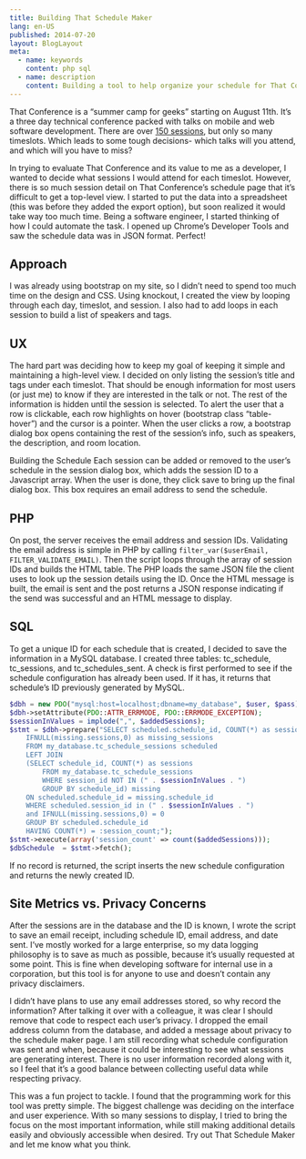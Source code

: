 ```yaml
---
title: Building That Schedule Maker
lang: en-US
published: 2014-07-20
layout: BlogLayout
meta:
  - name: keywords
    content: php sql
  - name: description
    content: Building a tool to help organize your schedule for That Conference.
---
```


That Conference is a “summer camp for geeks” starting on August 11th. It’s a three day technical conference packed with talks on mobile and web software development. There are over [150 sessions](http://thatconference.com/schedule), but only so many timeslots. Which leads to some tough decisions- which talks will you attend, and which will you have to miss?

In trying to evaluate That Conference and its value to me as a developer, I wanted to decide what sessions I would attend for each timeslot. However, there is so much session detail on That Conference’s schedule page that it’s difficult to get a top-level view. I started to put the data into a spreadsheet (this was before they added the export option), but soon realized it would take way too much time. Being a software engineer, I started thinking of how I could automate the task. I opened up Chrome’s Developer Tools and saw the schedule data was in JSON format. Perfect!

## Approach
I was already using bootstrap on my site, so I didn’t need to spend too much time on the design and CSS. Using knockout, I created the view by looping through each day, timeslot, and session. I also had to add loops in each session to build a list of speakers and tags.

## UX
The hard part was deciding how to keep my goal of keeping it simple and maintaining a high-level view. I decided on only listing the session’s title and tags under each timeslot. That should be enough information for most users (or just me) to know if they are interested in the talk or not. The rest of the information is hidden until the session is selected. To alert the user that a row is clickable, each row highlights on hover (bootstrap class “table-hover”) and the cursor is a pointer. When the user clicks a row, a bootstrap dialog box opens containing the rest of the session’s info, such as speakers, the description, and room location.

Building the Schedule
Each session can be added or removed to the user’s schedule in the session dialog box, which adds the session ID to a Javascript array. When the user is done, they click save to bring up the final dialog box. This box requires an email address to send the schedule.

## PHP
On post, the server receives the email address and session IDs. Validating the email address is simple in PHP by calling `filter_var($userEmail, FILTER_VALIDATE_EMAIL)`. Then the script loops through the array of session IDs and builds the HTML table. The PHP loads the same JSON file the client uses to look up the session details using the ID. Once the HTML message is built, the email is sent and the post returns a JSON response indicating if the send was successful and an HTML message to display.

## SQL
To get a unique ID for each schedule that is created, I decided to save the information in a MySQL database. I created three tables: tc_schedule, tc_sessions, and tc_schedules_sent. A check is first performed to see if the schedule configuration has already been used. If it has, it returns that schedule’s ID previously generated by MySQL.
```php
$dbh = new PDO("mysql:host=localhost;dbname=my_database", $user, $pass);
$dbh->setAttribute(PDO::ATTR_ERRMODE, PDO::ERRMODE_EXCEPTION);
$sessionInValues = implode(",", $addedSessions);
$stmt = $dbh->prepare("SELECT scheduled.schedule_id, COUNT(*) as sessions, 
    IFNULL(missing.sessions,0) as missing_sessions
    FROM my_database.tc_schedule_sessions scheduled
    LEFT JOIN
    (SELECT schedule_id, COUNT(*) as sessions 
        FROM my_database.tc_schedule_sessions
        WHERE session_id NOT IN (" . $sessionInValues . ")
        GROUP BY schedule_id) missing
	ON scheduled.schedule_id = missing.schedule_id
	WHERE scheduled.session_id in (" . $sessionInValues . ")
	and IFNULL(missing.sessions,0) = 0
	GROUP BY scheduled.schedule_id
	HAVING COUNT(*) = :session_count;");
$stmt->execute(array('session_count' => count($addedSessions)));
$dbSchedule  = $stmt->fetch();
```
If no record is returned, the script inserts the new schedule configuration and returns the newly created ID.

## Site Metrics vs. Privacy Concerns
After the sessions are in the database and the ID is known, I wrote the script to save an email receipt, including schedule ID, email address, and date sent. I’ve mostly worked for a large enterprise, so my data logging philosophy is to save as much as possible, because it’s usually requested at some point. This is fine when developing software for internal use in a corporation, but this tool is for anyone to use and doesn’t contain any privacy disclaimers.

I didn’t have plans to use any email addresses stored, so why record the information? After talking it over with a colleague, it was clear I should remove that code to respect each user’s privacy. I dropped the email address column from the database, and added a message about privacy to the schedule maker page. I am still recording what schedule configuration was sent and when, because it could be interesting to see what sessions are generating interest. There is no user information recorded along with it, so I feel that it’s a good balance between collecting useful data while respecting privacy.

This was a fun project to tackle. I found that the programming work for this tool was pretty simple. The biggest challenge was deciding on the interface and user experience. With so many sessions to display, I tried to bring the focus on the most important information, while still making additional details easily and obviously accessible when desired. Try out That Schedule Maker and let me know what you think.

